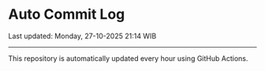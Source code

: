 # Auto Commit Log

Last updated: Monday, 27-10-2025 21:14 WIB

---

This repository is automatically updated every hour using GitHub Actions.
